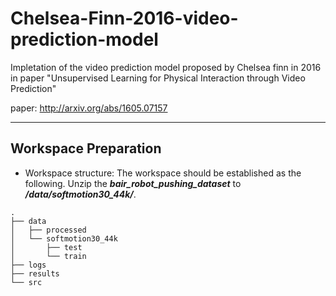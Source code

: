 <!--
 * @Author: bg
 * @Date: 2020-11-11 14:01:04
 * @LastEditTime: 2020-11-11 14:55:12
 * @LastEditors: bg
 * @Description: readme
 * @FilePath: /Chelsea-Finn-2016-video-prediction-model/README.md
-->
# Chelsea-Finn-2016-video-prediction-model

Impletation of the video prediction model proposed by Chelsea finn in 2016 in paper "Unsupervised Learning for Physical Interaction through Video Prediction"

paper: http://arxiv.org/abs/1605.07157

*** 
## Workspace Preparation
- Workspace structure: The workspace should be established as the following. Unzip the ***bair_robot_pushing_dataset*** to ***/data/softmotion30_44k/***.
```
.
├── data
│   ├── processed
│   └── softmotion30_44k
│       ├── test
│       └── train
├── logs
├── results
└── src
```

